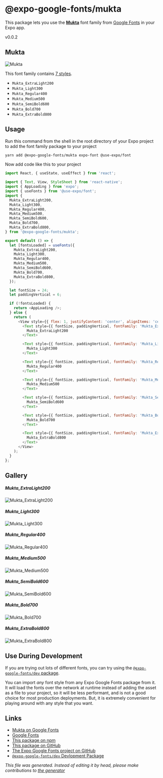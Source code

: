 # @expo-google-fonts/mukta

This package lets you use the [**Mukta**](https://fonts.google.com/specimen/Mukta) font family from [Google Fonts](https://fonts.google.com/) in your Expo app.

v0.0.2

## Mukta

![Mukta](./font-family.png)

This font family contains [7 styles](#gallery).

- `Mukta_ExtraLight200`
- `Mukta_Light300`
- `Mukta_Regular400`
- `Mukta_Medium500`
- `Mukta_SemiBold600`
- `Mukta_Bold700`
- `Mukta_ExtraBold800`

## Usage

Run this command from the shell in the root directory of your Expo project to add the font family package to your project
```sh
yarn add @expo-google-fonts/mukta expo-font @use-expo/font
```

Now add code like this to your project
```js
import React, { useState, useEffect } from 'react';

import { Text, View, StyleSheet } from 'react-native';
import { AppLoading } from 'expo';
import { useFonts } from '@use-expo/font';
import {
  Mukta_ExtraLight200,
  Mukta_Light300,
  Mukta_Regular400,
  Mukta_Medium500,
  Mukta_SemiBold600,
  Mukta_Bold700,
  Mukta_ExtraBold800,
} from '@expo-google-fonts/mukta';

export default () => {
  let [fontsLoaded] = useFonts({
    Mukta_ExtraLight200,
    Mukta_Light300,
    Mukta_Regular400,
    Mukta_Medium500,
    Mukta_SemiBold600,
    Mukta_Bold700,
    Mukta_ExtraBold800,
  });

  let fontSize = 24;
  let paddingVertical = 6;

  if (!fontsLoaded) {
    return <AppLoading />;
  } else {
    return (
      <View style={{ flex: 1, justifyContent: 'center', alignItems: 'center' }}>
        <Text style={{ fontSize, paddingVertical, fontFamily: 'Mukta_ExtraLight200' }}>
          Mukta_ExtraLight200
        </Text>

        <Text style={{ fontSize, paddingVertical, fontFamily: 'Mukta_Light300' }}>
          Mukta_Light300
        </Text>

        <Text style={{ fontSize, paddingVertical, fontFamily: 'Mukta_Regular400' }}>
          Mukta_Regular400
        </Text>

        <Text style={{ fontSize, paddingVertical, fontFamily: 'Mukta_Medium500' }}>
          Mukta_Medium500
        </Text>

        <Text style={{ fontSize, paddingVertical, fontFamily: 'Mukta_SemiBold600' }}>
          Mukta_SemiBold600
        </Text>

        <Text style={{ fontSize, paddingVertical, fontFamily: 'Mukta_Bold700' }}>
          Mukta_Bold700
        </Text>

        <Text style={{ fontSize, paddingVertical, fontFamily: 'Mukta_ExtraBold800' }}>
          Mukta_ExtraBold800
        </Text>
      </View>
    );
  }
};

```

## Gallery

##### Mukta_ExtraLight200
![Mukta_ExtraLight200](./4a09d53371d63ff1a2007025ba620e2d49a10d6fa1cfd9771079b881fb10260b.ttf.png)

##### Mukta_Light300
![Mukta_Light300](./afd7468706fa0ed52e0b848541b4e7443296d0e40213e7903e1d85de5b78c259.ttf.png)

##### Mukta_Regular400
![Mukta_Regular400](./7a26594f60f0a156f11685565fac877993f2081741d7eafc7a67d82010f730f8.ttf.png)

##### Mukta_Medium500
![Mukta_Medium500](./a8691ddcdc7892d423b4906d2316da09de32309d3d68b21b5d3d640e28901896.ttf.png)

##### Mukta_SemiBold600
![Mukta_SemiBold600](./7d8e1e1ee78a611bd420d3ad4fb7812e49164acc68f473ee133666fe5376d477.ttf.png)

##### Mukta_Bold700
![Mukta_Bold700](./e6fcac27938712ebc52654eee052ffee3cb5608feef54db55a22964fe8c7d974.ttf.png)

##### Mukta_ExtraBold800
![Mukta_ExtraBold800](./861cea1030f95eb8f746e95524c8440b56afdd6606e07782193fe436cc52f46b.ttf.png)


## Use During Development

If you are trying out lots of different fonts, you can try using the [`@expo-google-fonts/dev` package](https://www.npmjs.com/package/@expo-google-fonts/dev).

You can import *any* font style from any Expo Google Fonts package from it. It will load the fonts
over the network at runtime instead of adding the asset as a file to your project, so it will be 
less performant, and is not a good choice for most production deployments. But, it is extremely convenient
for playing around with any style that you want.

## Links

- [Mukta on Google Fonts](https://fonts.google.com/specimen/Mukta)
- [Google Fonts](https://fonts.google.com/)
- [This package on npm](https://www.npmjs.com/package/@expo-google-fonts/mukta)
- [This package on GitHub](https://github.com/expo/google-fonts/tree/master/font-packages/mukta)
- [The Expo Google Fonts project on GitHub](https://github.com/expo/google-fonts)
- [`@expo-google-fonts/dev` Devlopment Package](https://github.com/expo/google-fonts/tree/master/font-packages/dev)


*This file was generated. Instead of editing it by head, please make contributions to [the generator](https://github.com/expo/google-fonts/tree/master/packages/generator)*
